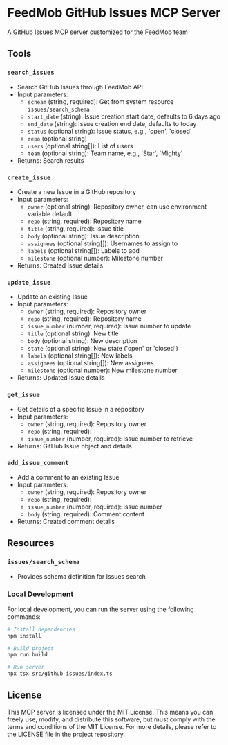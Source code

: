 # FeedMob GitHub Issues MCP Server

A GitHub Issues MCP server customized for the FeedMob team

## Tools

### `search_issues`
- Search GitHub Issues through FeedMob API
- Input parameters:
  - `scheam` (string, required): Get from system resource `issues/search_schema`
  - `start_date` (string): Issue creation start date, defaults to 6 days ago
  - `end_date` (string): Issue creation end date, defaults to today
  - `status` (optional string): Issue status, e.g., 'open', 'closed'
  - `repo` (optional string)
  - `users` (optional string[]): List of users
  - `team` (optional string): Team name, e.g., 'Star', 'Mighty'
- Returns: Search results

### `create_issue`
- Create a new Issue in a GitHub repository
- Input parameters:
  - `owner` (optional string): Repository owner, can use environment variable default
  - `repo` (string, required): Repository name
  - `title` (string, required): Issue title
  - `body` (optional string): Issue description
  - `assignees` (optional string[]): Usernames to assign to
  - `labels` (optional string[]): Labels to add
  - `milestone` (optional number): Milestone number
- Returns: Created Issue details

### `update_issue`
- Update an existing Issue
- Input parameters:
  - `owner` (string, required): Repository owner
  - `repo` (string, required): Repository name
  - `issue_number` (number, required): Issue number to update
  - `title` (optional string): New title
  - `body` (optional string): New description
  - `state` (optional string): New state ('open' or 'closed')
  - `labels` (optional string[]): New labels
  - `assignees` (optional string[]): New assignees
  - `milestone` (optional number): New milestone number
- Returns: Updated Issue details

### `get_issue`
- Get details of a specific Issue in a repository
- Input parameters:
  - `owner` (string, required): Repository owner
  - `repo` (string, required):
  - `issue_number` (number, required): Issue number to retrieve
- Returns: GitHub Issue object and details

### `add_issue_comment`
- Add a comment to an existing Issue
- Input parameters:
  - `owner` (string, required): Repository owner
  - `repo` (string, required):
  - `issue_number` (number, required): Issue number
  - `body` (string, required): Comment content
- Returns: Created comment details

## Resources

### `issues/search_schema`
- Provides schema definition for Issues search

### Local Development
For local development, you can run the server using the following commands:

```bash
# Install dependencies
npm install

# Build project
npm run build

# Run server
npx tsx src/github-issues/index.ts
```

## License

This MCP server is licensed under the MIT License. This means you can freely use, modify, and distribute this software, but must comply with the terms and conditions of the MIT License. For more details, please refer to the LICENSE file in the project repository.
